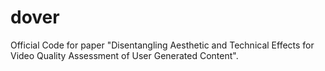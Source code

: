 # dover
Official Code for paper "Disentangling Aesthetic and Technical Effects for Video Quality Assessment of User Generated Content".
